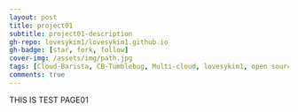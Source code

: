 ```yaml
---
layout: post
title: project01
subtitle: project01-description
gh-repo: lovesykim1/lovesykim1.github.io
gh-badge: [star, fork, follow]
cover-img: /assets/img/path.jpg
tags: [Cloud-Barista, CB-Tumblebug, Multi-cloud, lovesykim1, open source]
comments: true
---
```


THIS IS TEST PAGE01
